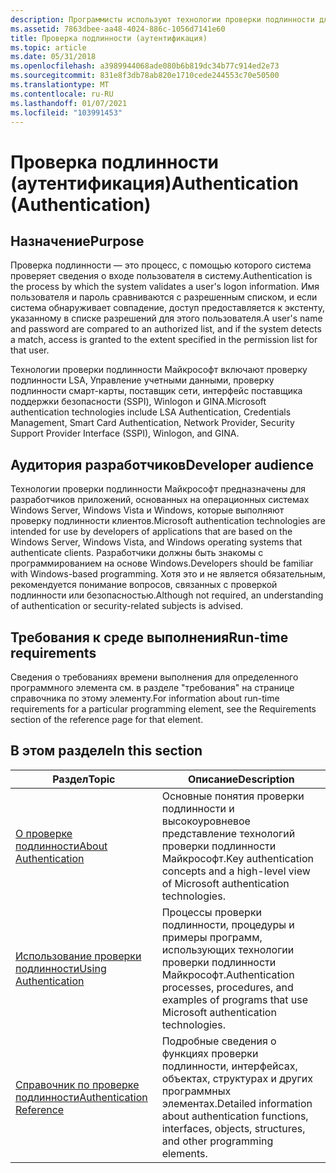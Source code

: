 ```yaml
---
description: Программисты используют технологии проверки подлинности для создания программного обеспечения управления паролями, проверки подлинности единого входа, надежной аутентификации, проверки подлинности пользователей и проверки личности
ms.assetid: 7863dbee-aa48-4024-886c-1056d7141e60
title: Проверка подлинности (аутентификация)
ms.topic: article
ms.date: 05/31/2018
ms.openlocfilehash: a3989944068ade080b6b819dc34b77c914ed2e73
ms.sourcegitcommit: 831e8f3db78ab820e1710cede244553c70e50500
ms.translationtype: MT
ms.contentlocale: ru-RU
ms.lasthandoff: 01/07/2021
ms.locfileid: "103991453"
---
```

# <a name="authentication-authentication"></a><span data-ttu-id="c052a-103">Проверка подлинности (аутентификация)</span><span class="sxs-lookup"><span data-stu-id="c052a-103">Authentication (Authentication)</span></span>

## <a name="purpose"></a><span data-ttu-id="c052a-104">Назначение</span><span class="sxs-lookup"><span data-stu-id="c052a-104">Purpose</span></span>

<span data-ttu-id="c052a-105">Проверка подлинности — это процесс, с помощью которого система проверяет сведения о входе пользователя в систему.</span><span class="sxs-lookup"><span data-stu-id="c052a-105">Authentication is the process by which the system validates a user's logon information.</span></span> <span data-ttu-id="c052a-106">Имя пользователя и пароль сравниваются с разрешенным списком, и если система обнаруживает совпадение, доступ предоставляется к экстенту, указанному в списке разрешений для этого пользователя.</span><span class="sxs-lookup"><span data-stu-id="c052a-106">A user's name and password are compared to an authorized list, and if the system detects a match, access is granted to the extent specified in the permission list for that user.</span></span>

<span data-ttu-id="c052a-107">Технологии проверки подлинности Майкрософт включают проверку подлинности LSA, Управление учетными данными, проверку подлинности смарт-карты, поставщик сети, интерфейс поставщика поддержки безопасности (SSPI), Winlogon и GINA.</span><span class="sxs-lookup"><span data-stu-id="c052a-107">Microsoft authentication technologies include LSA Authentication, Credentials Management, Smart Card Authentication, Network Provider, Security Support Provider Interface (SSPI), Winlogon, and GINA.</span></span>

## <a name="developer-audience"></a><span data-ttu-id="c052a-108">Аудитория разработчиков</span><span class="sxs-lookup"><span data-stu-id="c052a-108">Developer audience</span></span>

<span data-ttu-id="c052a-109">Технологии проверки подлинности Майкрософт предназначены для разработчиков приложений, основанных на операционных системах Windows Server, Windows Vista и Windows, которые выполняют проверку подлинности клиентов.</span><span class="sxs-lookup"><span data-stu-id="c052a-109">Microsoft authentication technologies are intended for use by developers of applications that are based on the Windows Server, Windows Vista, and Windows operating systems that authenticate clients.</span></span> <span data-ttu-id="c052a-110">Разработчики должны быть знакомы с программированием на основе Windows.</span><span class="sxs-lookup"><span data-stu-id="c052a-110">Developers should be familiar with Windows-based programming.</span></span> <span data-ttu-id="c052a-111">Хотя это и не является обязательным, рекомендуется понимание вопросов, связанных с проверкой подлинности или безопасностью.</span><span class="sxs-lookup"><span data-stu-id="c052a-111">Although not required, an understanding of authentication or security-related subjects is advised.</span></span>

## <a name="run-time-requirements"></a><span data-ttu-id="c052a-112">Требования к среде выполнения</span><span class="sxs-lookup"><span data-stu-id="c052a-112">Run-time requirements</span></span>

<span data-ttu-id="c052a-113">Сведения о требованиях времени выполнения для определенного программного элемента см. в разделе "требования" на странице справочника по этому элементу.</span><span class="sxs-lookup"><span data-stu-id="c052a-113">For information about run-time requirements for a particular programming element, see the Requirements section of the reference page for that element.</span></span>

## <a name="in-this-section"></a><span data-ttu-id="c052a-114">В этом разделе</span><span class="sxs-lookup"><span data-stu-id="c052a-114">In this section</span></span>



| <span data-ttu-id="c052a-115">Раздел</span><span class="sxs-lookup"><span data-stu-id="c052a-115">Topic</span></span>                                                               | <span data-ttu-id="c052a-116">Описание</span><span class="sxs-lookup"><span data-stu-id="c052a-116">Description</span></span>                                                                                                                      |
|---------------------------------------------------------------------|----------------------------------------------------------------------------------------------------------------------------------|
| [<span data-ttu-id="c052a-117">О проверке подлинности</span><span class="sxs-lookup"><span data-stu-id="c052a-117">About Authentication</span></span>](about-authentication.md)<br/>         | <span data-ttu-id="c052a-118">Основные понятия проверки подлинности и высокоуровневое представление технологий проверки подлинности Майкрософт.</span><span class="sxs-lookup"><span data-stu-id="c052a-118">Key authentication concepts and a high-level view of Microsoft authentication technologies.</span></span><br/>                           |
| [<span data-ttu-id="c052a-119">Использование проверки подлинности</span><span class="sxs-lookup"><span data-stu-id="c052a-119">Using Authentication</span></span>](using-authentication.md)<br/>         | <span data-ttu-id="c052a-120">Процессы проверки подлинности, процедуры и примеры программ, использующих технологии проверки подлинности Майкрософт.</span><span class="sxs-lookup"><span data-stu-id="c052a-120">Authentication processes, procedures, and examples of programs that use Microsoft authentication technologies.</span></span><br/>        |
| [<span data-ttu-id="c052a-121">Справочник по проверке подлинности</span><span class="sxs-lookup"><span data-stu-id="c052a-121">Authentication Reference</span></span>](authentication-reference.md)<br/> | <span data-ttu-id="c052a-122">Подробные сведения о функциях проверки подлинности, интерфейсах, объектах, структурах и других программных элементах.</span><span class="sxs-lookup"><span data-stu-id="c052a-122">Detailed information about authentication functions, interfaces, objects, structures, and other programming elements.</span></span><br/> |



 

 

 




